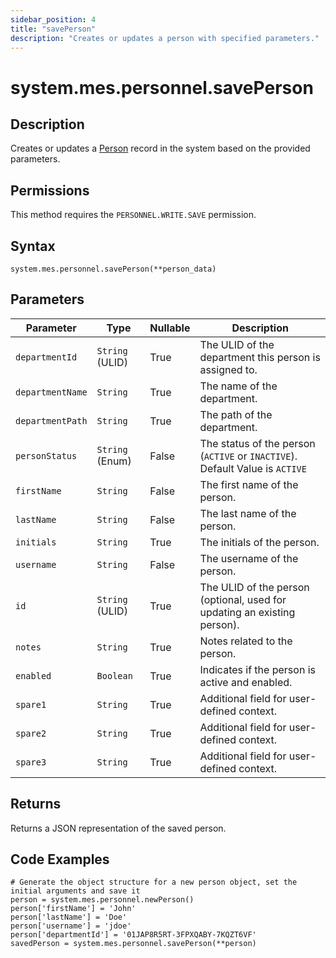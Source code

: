 ```yaml
---
sidebar_position: 4
title: "savePerson"
description: "Creates or updates a person with specified parameters."
---
```


# system.mes.personnel.savePerson

## Description

Creates or updates a [Person](../../data-model/personnel-model/personnel) record in the system based on the provided parameters.


## Permissions

This method requires the `PERSONNEL.WRITE.SAVE` permission.

## Syntax

```
system.mes.personnel.savePerson(**person_data)
```

## Parameters

| Parameter         | Type            | Nullable | Description                                                                |
| ----------------- | --------------- |----------|----------------------------------------------------------------------------|
| `departmentId`    | `String` (ULID)   | True     | The ULID of the department this person is assigned to.                     |
| `departmentName`  | `String`          | True     | The name of the department.                                                |
| `departmentPath`  | `String`          | True     | The path of the department.                                                |
| `personStatus`    | `String` (Enum)   | False    | The status of the person (`ACTIVE` or `INACTIVE`). Default Value is `ACTIVE` |
| `firstName`       | `String`          | False    | The first name of the person.                                              |
| `lastName`        | `String`          | False    | The last name of the person.                                               |
| `initials`        | `String`          | True     | The initials of the person.                                                |
| `username`        | `String`          | False    | The username of the person.                                                |
| `id`              | `String` (ULID)   | True     | The ULID of the person (optional, used for updating an existing person).   |
| `notes`           | `String`          | True     | Notes related to the person.                                               |
| `enabled`         | `Boolean`         | True     | Indicates if the person is active and enabled.                             |
| `spare1`          | `String`          | True     | Additional field for user-defined context.                                 |
| `spare2`          | `String`          | True     | Additional field for user-defined context.                                 |
| `spare3`          | `String`          | True     | Additional field for user-defined context.                                 |

## Returns

Returns a JSON representation of the saved person.

## Code Examples

```
# Generate the object structure for a new person object, set the initial arguments and save it
person = system.mes.personnel.newPerson()
person['firstName'] = 'John'
person['lastName'] = 'Doe'
person['username'] = 'jdoe'
person['departmentId'] = '01JAP8R5RT-3FPXQABY-7KQZT6VF'
savedPerson = system.mes.personnel.savePerson(**person)

```